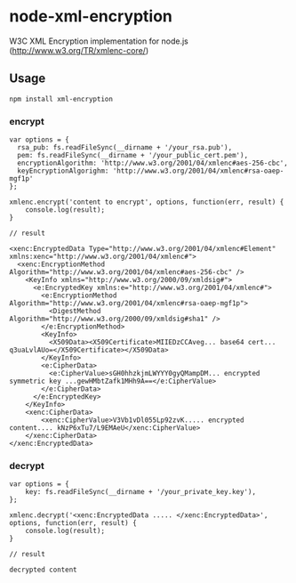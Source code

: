 node-xml-encryption
===================

W3C XML Encryption implementation for node.js (http://www.w3.org/TR/xmlenc-core/)

## Usage

    npm install xml-encryption

### encrypt

    var options = {
      rsa_pub: fs.readFileSync(__dirname + '/your_rsa.pub'),
      pem: fs.readFileSync(__dirname + '/your_public_cert.pem'),
      encryptionAlgorithm: 'http://www.w3.org/2001/04/xmlenc#aes-256-cbc',
      keyEncryptionAlgorighm: 'http://www.w3.org/2001/04/xmlenc#rsa-oaep-mgf1p'
    };

    xmlenc.encrypt('content to encrypt', options, function(err, result) { 
        console.log(result);
    }

    // result
    
    <xenc:EncryptedData Type="http://www.w3.org/2001/04/xmlenc#Element" xmlns:xenc="http://www.w3.org/2001/04/xmlenc#">
      <xenc:EncryptionMethod Algorithm="http://www.w3.org/2001/04/xmlenc#aes-256-cbc" />
        <KeyInfo xmlns="http://www.w3.org/2000/09/xmldsig#">
          <e:EncryptedKey xmlns:e="http://www.w3.org/2001/04/xmlenc#">
            <e:EncryptionMethod Algorithm="http://www.w3.org/2001/04/xmlenc#rsa-oaep-mgf1p">
              <DigestMethod Algorithm="http://www.w3.org/2000/09/xmldsig#sha1" />
            </e:EncryptionMethod>
            <KeyInfo>
              <X509Data><X509Certificate>MIIEDzCCAveg... base64 cert... q3uaLvlAUo=</X509Certificate></X509Data>
            </KeyInfo>
            <e:CipherData>
              <e:CipherValue>sGH0hhzkjmLWYYY0gyQMampDM... encrypted symmetric key ...gewHMbtZafk1MHh9A==</e:CipherValue>
            </e:CipherData>
          </e:EncryptedKey>
        </KeyInfo>
        <xenc:CipherData>
            <xenc:CipherValue>V3Vb1vDl055Lp92zvK..... encrypted content.... kNzP6xTu7/L9EMAeU</xenc:CipherValue>
        </xenc:CipherData>
    </xenc:EncryptedData>

### decrypt


    var options = {
        key: fs.readFileSync(__dirname + '/your_private_key.key'),
    };

    xmlenc.decrypt('<xenc:EncryptedData ..... </xenc:EncryptedData>', options, function(err, result) { 
        console.log(result);
    }

    // result

    decrypted content
